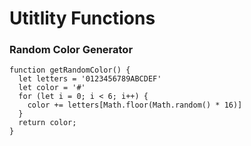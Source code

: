 # Utitlity Functions

### Random Color Generator
```
function getRandomColor() {
  let letters = '0123456789ABCDEF'
  let color = '#'
  for (let i = 0; i < 6; i++) {
    color += letters[Math.floor(Math.random() * 16)]
  }
  return color;
}
```
